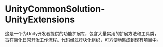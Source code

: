 # UnityCommonSolution-UnityExtensions
 这是一个为Unity开发者提供的功能扩展库，包含大量实用的扩展方法和工具类，旨在简化日常开发工作流程。代码经过模块化组织，可方便地集成到现有项目中。
